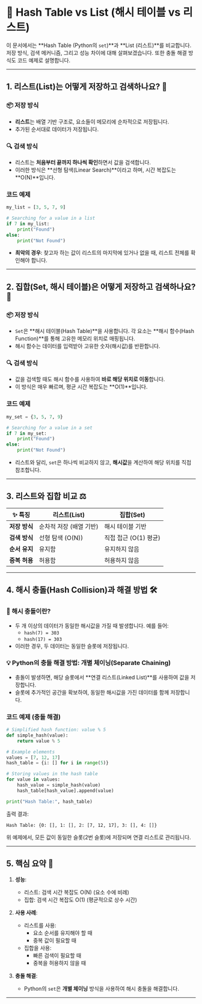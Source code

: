 # 🚀 Hash Table vs List (해시 테이블 vs 리스트)

이 문서에서는 **Hash Table (Python의 `set`)**과 **List (리스트)**를 비교합니다. 저장 방식, 검색 메커니즘, 그리고 성능 차이에 대해 살펴보겠습니다. 또한 충돌 해결 방식도 코드 예제로 설명합니다.

---

## 1. 리스트(List)는 어떻게 저장하고 검색하나요? 📝

### 📦 저장 방식
- **리스트**는 배열 기반 구조로, 요소들이 메모리에 순차적으로 저장됩니다.
- 추가된 순서대로 데이터가 저장됩니다.

### 🔍 검색 방식
- 리스트는 **처음부터 끝까지 하나씩 확인**하면서 값을 검색합니다.
- 이러한 방식은 **선형 탐색(Linear Search)**이라고 하며, 시간 복잡도는 **O(N)**입니다.

### 코드 예제
```python
my_list = [3, 5, 7, 9]

# Searching for a value in a list
if 7 in my_list:
    print("Found")
else:
    print("Not Found")
```
- **최악의 경우**: 찾고자 하는 값이 리스트의 마지막에 있거나 없을 때, 리스트 전체를 확인해야 합니다.

---

## 2. 집합(Set, 해시 테이블)은 어떻게 저장하고 검색하나요? 🔑

### 📦 저장 방식
- `Set`은 **해시 테이블(Hash Table)**을 사용합니다. 각 요소는 **해시 함수(Hash Function)**를 통해 고유한 메모리 위치로 매핑됩니다.
- 해시 함수는 데이터를 입력받아 고유한 숫자(해시값)를 반환합니다.

### 🔍 검색 방식
- 값을 검색할 때도 해시 함수를 사용하여 **바로 해당 위치로 이동**합니다.
- 이 방식은 매우 빠르며, 평균 시간 복잡도는 **O(1)**입니다.

### 코드 예제
```python
my_set = {3, 5, 7, 9}

# Searching for a value in a set
if 7 in my_set:
    print("Found")
else:
    print("Not Found")
```
- 리스트와 달리, `set`은 하나씩 비교하지 않고, **해시값**을 계산하여 해당 위치를 직접 참조합니다.

---

## 3. 리스트와 집합 비교 ⚖️

| ✨ 특징               | 리스트(List)                 | 집합(Set)                   |
|----------------------|-----------------------------|-----------------------------|
| **저장 방식**          | 순차적 저장 (배열 기반)        | 해시 테이블 기반              |
| **검색 방식**          | 선형 탐색 (O(N))             | 직접 접근 (O(1) 평균)         |
| **순서 유지**          | 유지함                        | 유지하지 않음                  |
| **중복 허용**          | 허용함                        | 허용하지 않음                  |

---

## 4. 해시 충돌(Hash Collision)과 해결 방법 🛠️

### 🔄 해시 충돌이란?
- 두 개 이상의 데이터가 동일한 해시값을 가질 때 발생합니다. 예를 들어:
  - `hash(7) = 303`
  - `hash(17) = 303`
- 이러한 경우, 두 데이터는 동일한 슬롯에 저장됩니다.

### 💡 Python의 충돌 해결 방법: 개별 체이닝(Separate Chaining)
- 충돌이 발생하면, 해당 슬롯에서 **연결 리스트(Linked List)**를 사용하여 값을 저장합니다.
- 슬롯에 추가적인 공간을 확보하여, 동일한 해시값을 가진 데이터를 함께 저장합니다.

### 코드 예제 (충돌 해결)
```python
# Simplified hash function: value % 5
def simple_hash(value):
    return value % 5

# Example elements
values = [7, 12, 17]
hash_table = {i: [] for i in range(5)}

# Storing values in the hash table
for value in values:
    hash_value = simple_hash(value)
    hash_table[hash_value].append(value)

print("Hash Table:", hash_table)
```
출력 결과:
```
Hash Table: {0: [], 1: [], 2: [7, 12, 17], 3: [], 4: []}
```
위 예제에서, 모든 값이 동일한 슬롯(2번 슬롯)에 저장되며 연결 리스트로 관리됩니다.

---

## 5. 핵심 요약 🎯

1. **성능**:
   - 리스트: 검색 시간 복잡도 O(N) (요소 수에 비례)
   - 집합: 검색 시간 복잡도 O(1) (평균적으로 상수 시간)

2. **사용 사례**:
   - 리스트를 사용:
     - 요소 순서를 유지해야 할 때
     - 중복 값이 필요할 때
   - 집합을 사용:
     - 빠른 검색이 필요할 때
     - 중복을 허용하지 않을 때

3. **충돌 해결**:
   - Python의 `set`은 **개별 체이닝** 방식을 사용하여 해시 충돌을 해결합니다.

---

